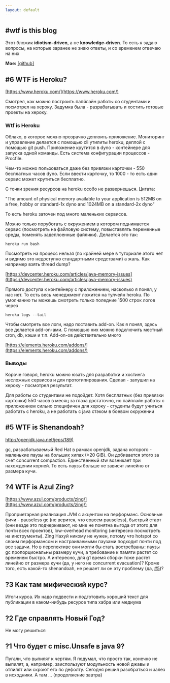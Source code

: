 ```yaml
---
layout: default
---
```


## <a name="wtf">#wtf </a> is this blog

Этот бложик **idiotism-driven**, а не **knowledge-driven**. То есть я задаю вопросы, на которые заранее не знаю ответы, и со временем отвечаю на них

**Мое:**
[[github]](https://github.com/Al-p-i/)


## <a name="6">#6 </a>WTF is Heroku?
[https://www.heroku.com/](https://www.heroku.com/)

Смотрел, как можно построить папйлайн работы со студентами и посмотрел на хероку. Задумка была - разрабатывать и хостить готовые проекты на хероку.

### Wtf is Heroku
Облако, в которое можно прозрачно деплоить приложение. Мониторинг и управление делается с помощью cli утилиты heroku, деплой с помощью git push. Приложение крутится в dyno - контейнере для запуска одной команды. Есть система конфигурации процессов - Procfile.

Чем-то можно пользоваться даже без привязки карточки - 550 бесплатных часов dyno. Если ввести карточку, то 1000 - то есть один сервис может крутиться бесплатно.

С точки зрения ресурсов на heroku особо не развернешься. Цитата:

"The amount of physical memory available to your application is 512MB on a free, hobby or standard-1x dyno and 1024MB on a standard-2x dyno"

То есть heroku заточен под много маленьких сервисов.

Можно только поруботать с окружением в котором поднимается сервис (посмотреть на файловую систему, повыставлять переменные среды, поменять задеплоенные файлики). 
Делается это так:
```
heroku run bash
```
Посмотреть на процесс нельзя (по крайней мере в туториале этого нет и видимо это недоступно стандартными средствами) а жаль. Как например взять thread dump?

[https://devcenter.heroku.com/articles/java-memory-issues](https://devcenter.heroku.com/articles/java-memory-issues)

Прямого доступа к контейнеру с приложением, насколько я понял, у нас нет. То есть весь менеджмент ложится на тулчейн heroku.
По умолчанию ты можешь смотреть только поледние 1500 строк логов через
```
heroku logs --tail
```
Чтобы смотреть все логи, надо поставить add-on.
Как я понял, здесь все делается add-on-ами. С помощью них можно подключить местный cron, db, кэши и т.п.
Add-on-ов действительно много

[https://elements.heroku.com/addons/](https://elements.heroku.com/addons/)

### Выводы
Короче говоря, heroku можно юзать для разработки и хостинга несложных сервисов и для прототипирования. Сделал - запушил на хероку - посмотрел результат.

Для работы со студентами не подойдет. Хотя бесплатных (без привязки карточки) 550 часов в месяц за глаза достаточно, но пайплайн работы с приложением сильно специфичен для хероку - студенты будут учиться работать с heroku, а не работать с java стэком в боевом окружении



## <a name="5">#5 </a>WTF is Shenandoah?
[http://openjdk.java.net/jeps/189)](http://openjdk.java.net/jeps/189)

gc, разрабатываемый Red Hat в рамках openjdk, задача которого - маленькие паузы на больших хипах (>20 GiB). Он добивается этого за счет concurrent compaction. Единственный stw возникает при нахождении корней. То есть паузы больше не зависят линейно от размера кучи.


## <a name="4">?4 </a>WTF is Azul Zing?
[https://www.azul.com/products/zing/](https://www.azul.com/products/zing/)

Проприетарная реализация JVM с акцентом на перформанс. Основные фичи - pauseless gc (не верится, что совсем pauseless), быстрый старт (они везде это подчеркивают, но мне не понятна выгода от этого для почти всех проектов), low-overhead monitoring (интересно посмотреть на инструменты). Zing Нахуй никому не нужен, потому что hotspot со своим перформансом и настраиваемыми паузами подходит почти под все задачи. Но в перспективе они могли бы стать востребваны: паузы gc пропорциональны размеру кучи, а требование к памяти растет со временем быстро. А интересно, для g1 время сборки тоже растет линейно от размера кучи (да, у него не concurrent evacuation)? Кроме того, есть какой-то shenandoah, не решает ли он эту проблему (да, [#5](#5))?


## <a name="3">?3 </a>Как там мифический курс?
Итоги курса. Их надо подвести и подготовить хороший текст для публикации в каком-нибудь ресурсе типа хабра или медиума


## <a name="2">?2 </a>Где справлять Новый Год?
Не могу решиться


## <a name="1">?1 </a>Что будет с misc.Unsafe в java 9?
Пугали, что выпилят к чертям. Я подумал, что просто так, конечно не выпилят, а, например, заиспользуют модульность новой джавы и отпилят или скроют его по дефолту. Сегодня решил разобраться и залез в исходники. А там ... (продолжение завтра)
